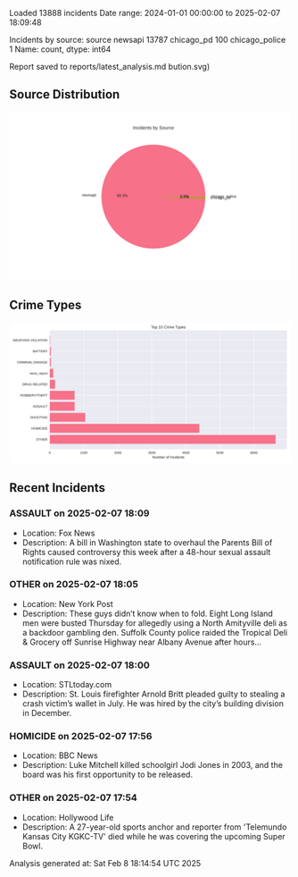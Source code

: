 
Loaded 13888 incidents
Date range: 2024-01-01 00:00:00 to 2025-02-07 18:09:48

Incidents by source:
source
newsapi           13787
chicago_pd          100
chicago_police        1
Name: count, dtype: int64

Report saved to reports/latest_analysis.md
bution.svg)

## Source Distribution
![Source Distribution](images/source_distribution.svg)

## Crime Types
![Crime Types](images/crime_types.svg)

## Recent Incidents

### ASSAULT on 2025-02-07 18:09
- Location: Fox News
- Description: A bill in Washington state to overhaul the Parents Bill of Rights caused controversy this week after a 48-hour sexual assault notification rule was nixed.


### OTHER on 2025-02-07 18:05
- Location: New York Post
- Description: These guys didn’t know when to fold. Eight Long Island men were busted Thursday for allegedly using a North Amityville deli as a backdoor gambling den. Suffolk County police raided the Tropical Deli & Grocery off Sunrise Highway near Albany Avenue after hours…


### ASSAULT on 2025-02-07 18:00
- Location: STLtoday.com
- Description: St. Louis firefighter Arnold Britt pleaded guilty to stealing a crash victim’s wallet in July. He was hired by the city’s building division in December.


### HOMICIDE on 2025-02-07 17:56
- Location: BBC News
- Description: Luke Mitchell killed schoolgirl Jodi Jones in 2003, and the board was his first opportunity to be released.


### OTHER on 2025-02-07 17:54
- Location: Hollywood Life
- Description: A 27-year-old sports anchor and reporter from 'Telemundo Kansas City KGKC-TV' died while he was covering the upcoming Super Bowl.

Analysis generated at: Sat Feb  8 18:14:54 UTC 2025
